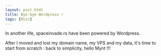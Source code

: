 ```yaml
---
layout: post.html
title: Bye-bye Wordpress !
tags: [Misc]
---
```



In another life, spaceinvade.rs have been powered by Wordpress. 

After I moved and lost my domain name, my VPS and my data, it's time to start from scratch : back to simplicity, hello Mynt !!!
